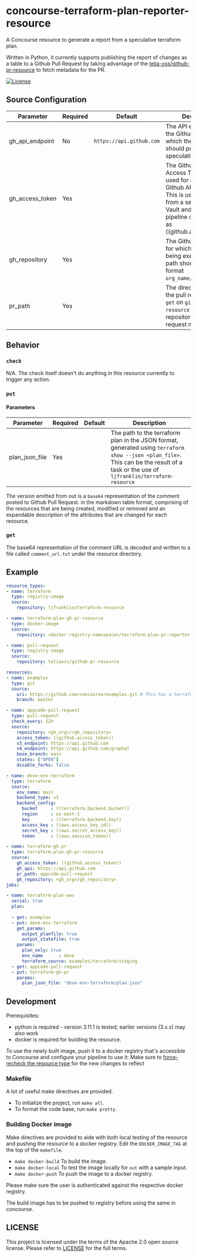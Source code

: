 # concourse-terraform-plan-reporter-resource

A Concourse resource to generate a report from a speculative terraform plan.

Written in Python, it currently supports publishing the report of changes as a table to a Github Pull Request
by taking advantage of the [telia-oss/github-pr-resource](https://github.com/telia-oss/github-pr-resource)
to fetch metadata for the PR.

[![License](https://img.shields.io/badge/License-Apache%202.0-blue.svg)](https://opensource.org/licenses/Apache-2.0)

## Source Configuration

| Parameter | Required | Default | Description |
|-|-|-|-|
| gh_api_endpoint | No | `https://api.github.com` | The API endpoint for the Github instance to which the resource should publish the speculative plan report. |
| gh_access_token | Yes |  | The Github Personal Access Token to be used for accessing the Github API endpoint. This is usually fetched from a secret store like Vault and defined in the pipeline configuration as ((github.access_token)) |
| gh_repository | Yes | | The Github repository for which the pipeline is being executed. The path should be in the format `org_name/repo_name`. |
| pr_path | Yes | | The directory path to the pull request where `get` on `github-pr-resource` fetches the repository and the pull request metadata. |

## Behavior

### `check`

N/A. The check itself doesn't do anything in this resource currently to trigger
any action.

### `put`

#### Parameters

| Parameter | Required | Default | Description |
|-|-|-|-|
| plan_json_file | Yes | | The path to the terraform plan in the JSON format, generated using `terraform show --json <plan_file>`. This can be the result of a task or the use of `ljfranklin/terraform-resource` |

The version emitted from out is a `base64` representation of the comment posted to Github Pull Request.
in the markdown table format, comprising of the resources that are being created, modified or removed and an expandable description of
the attributes that are changed for each resource.

### `get`

The base64 representation of the comment URL is decoded and written to a file called `comment_url.txt`
under the resource directory.

## Example

```yml
resource_types:
- name: terraform
  type: registry-image
  source:
    repository: ljfranklin/terraform-resource

- name: terraform-plan-gh-pr-resource
  type: docker-image
  source:
    repository: <docker-registry-namespace>/terraform-plan-pr-reporter-resource # Registry URL and namespace where the resource image is pushed to. The image can be generated using the `Dockerfile`.

- name: pull-request
  type: registry-image
  source:
    repository: teliaoss/github-pr-resource

resources:
- name: examples
  type: git
  source:
    uri: https://github.com/concourse/examples.git # This has a terraform example
    branch: master

- name: appcode-pull-request
  type: pull-request
  check_every: 12h
  source:
    repository: <gh_org>/<gh_repository>
    access_token: ((github.access_token))
    v3_endpoint: https://api.github.com
    v4_endpoint: https://api.github.com/graphql
    base_branch: main
    states: ["OPEN"]
    disable_forks: false

- name: deve-env-terraform
  type: terraform
  source:
    env_name: main
    backend_type: s3
    backend_config:
      bucket     : ((terraform.backend.bucket))
      region     : us-east-1
      key        : ((terraform.backend.key))
      access_key : ((aws.access_key_id))
      secret_key : ((aws.secret_access_key))
      token      : ((aws.session_token))

- name: terraform-gh-pr
  type: terraform-plan-gh-pr-resource
  source:
    gh_access_token: ((github.access_token))
    gh_api: https://api.github.com
    pr_path: appcode-pull-request
    gh_repository: <gh_org>/gh_repository>
jobs:

- name: terraform-plan-aws
  serial: true
  plan:
  
  - get: examples
  - put: deve-env-terraform
    get_params:
      output_planfile: true
      output_statefile: true
    params:
      plan_only: true
      env_name      : deve
      terraform_source: examples/terraform/staging
  - get: appcode-pull-request
  - put: terraform-gh-pr
    params:
      plan_json_file: "deve-env-terraform/plan.json"
```

## Development

Prerequisites:
* python is required - version 3.11.1 is tested; earlier versions (3.x.x) may also work
* docker is required for buidling the resource.

To use the newly built image, push it to a docker registry that's accessible to
Concourse and configure your pipeline to use it:
Make sure to [force-recheck the resource type](https://concourse-ci.org/managing-resource-types.html#fly-check-resource-type) for the new changes to reflect

### Makefile

A lot of useful make directives are provided. 

- To initialize the project, run `make all`.
- To format the code base, run `make pretty`.

### Building Docker image

Make directives are provided to aide with both local testing of the resource and pushing the resource to a docker registry.
Edit the `DOCKER_IMAGE_TAG` at the top of the `makefile`.

- `make docker-build` To build the image.
- `make docker-local` To test the image locally for `out` with a sample input.
- `make docker-push` To push the image to a docker registry.


Please make sure the user is authenticated against the respective docker registry.

The build image has to be pushed to registry before using the same in concourse. 

## LICENSE

This project is licensed under the terms of the Apache 2.0 open source license. Please refer to [LICENSE](./LICENSE) for the full terms.
